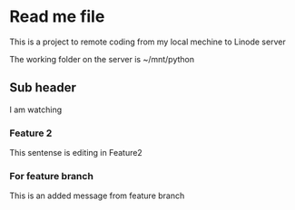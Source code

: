 # Read me file

This is a project to remote coding from my local mechine to Linode server

The working folder on the server is ~/mnt/python

## Sub header
I am watching

### Feature 2
This sentense is editing in Feature2

### For feature branch
This is an added message from feature branch

